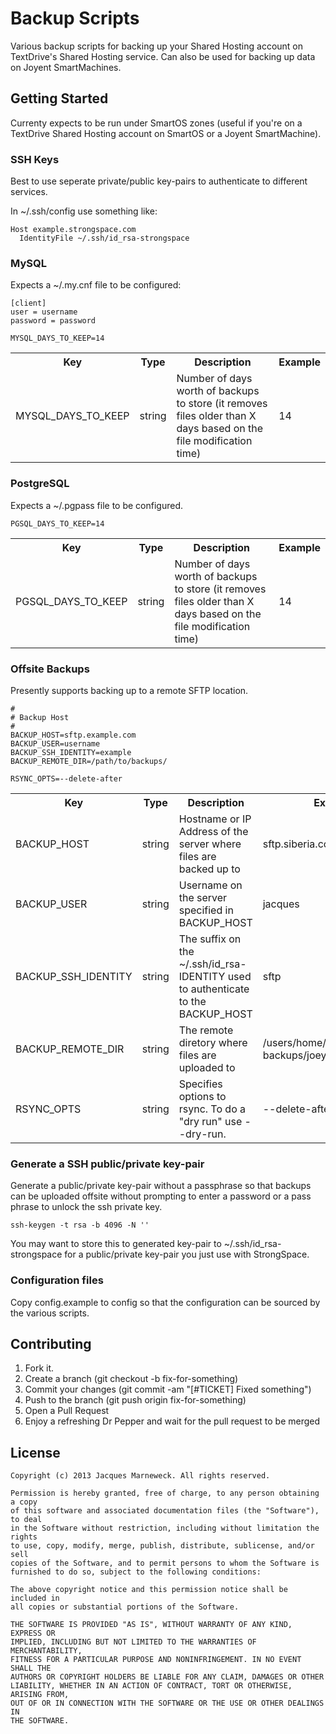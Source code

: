 # Backup Scripts

Various backup scripts for backing up your Shared Hosting account on TextDrive's
Shared Hosting service.  Can also be used for backing up data on Joyent
SmartMachines.

## Getting Started

Currenty expects to be run under SmartOS zones (useful if you're on a TextDrive
Shared Hosting account on SmartOS or a Joyent SmartMachine).

### SSH Keys

Best to use seperate private/public key-pairs to authenticate to different services.

In ~/.ssh/config use something like:

```
Host example.strongspace.com
  IdentityFile ~/.ssh/id_rsa-strongspace
```

### MySQL

Expects a ~/.my.cnf file to be configured:

```
[client]
user = username
password = password
```

```
MYSQL_DAYS_TO_KEEP=14
```

<table>
  <tr>
    <th>Key</th>
    <th>Type</th>
    <th>Description</th>
    <th>Example</th>
  </tr>
  <tr>
    <td>MYSQL_DAYS_TO_KEEP</td>
    <td>string</td>
    <td>Number of days worth of backups to store (it removes files older than X days based on the file modification time)</td>
    <td>14</td>
  </tr>
</table>

### PostgreSQL

Expects a ~/.pgpass file to be configured.

```
PGSQL_DAYS_TO_KEEP=14
```

<table>
  <tr>
    <th>Key</th>
    <th>Type</th>
    <th>Description</th>
    <th>Example</th>
  </tr>
  <tr>
    <td>PGSQL_DAYS_TO_KEEP</td>
    <td>string</td>
    <td>Number of days worth of backups to store (it removes files older than X days based on the file modification time)</td>
    <td>14</td>
  </tr>
</table>

### Offsite Backups

Presently supports backing up to a remote SFTP location.

```
#
# Backup Host
#
BACKUP_HOST=sftp.example.com
BACKUP_USER=username
BACKUP_SSH_IDENTITY=example
BACKUP_REMOTE_DIR=/path/to/backups/

RSYNC_OPTS=--delete-after
```

<table>
  <tr>
    <th>Key</th>
    <th>Type</th>
    <th>Description</th>
    <th>Example</th>
  </tr>
  <tr>
    <td>BACKUP_HOST</td>
    <td>string</td>
    <td>Hostname or IP Address of the server where files are backed up to</td>
    <td>sftp.siberia.co.za</td>
  </tr>
  <tr>
    <td>BACKUP_USER</td>
    <td>string</td>
    <td>Username on the server specified in BACKUP_HOST</td>
    <td>jacques</td>
  </tr>
  <tr>
    <td>BACKUP_SSH_IDENTITY</td>
    <td>string</td>
    <td>The suffix on the ~/.ssh/id_rsa-IDENTITY used to authenticate to the BACKUP_HOST</td>
    <td>sftp</td>
  </tr>
  <tr>
    <td>BACKUP_REMOTE_DIR</td>
    <td>string</td>
    <td>The remote diretory where files are uploaded to</td>
    <td>/users/home/jacques/remote-backups/joey/</td>
  </tr>
  <tr>
    <td>RSYNC_OPTS</td>
    <td>string</td>
    <td>Specifies options to rsync.  To do a "dry run" use --dry-run.</td>
    <td>--delete-after</td>
  </tr>
</table>

### Generate a SSH public/private key-pair

Generate a public/private key-pair without a passphrase so that backups can be
uploaded offsite without prompting to enter a password or a pass phrase to unlock
the ssh private key.

```
ssh-keygen -t rsa -b 4096 -N ''
```

You may want to store this to generated key-pair to ~/.ssh/id_rsa-strongspace for a
public/private key-pair you just use with StrongSpace.

### Configuration files

Copy config.example to config so that the configuration can be sourced by the
various scripts.

## Contributing

1. Fork it.
2. Create a branch (git checkout -b fix-for-something)
3. Commit your changes (git commit -am "[#TICKET] Fixed something")
4. Push to the branch (git push origin fix-for-something)
5. Open a Pull Request
6. Enjoy a refreshing Dr Pepper and wait for the pull request to be merged

## License

```
Copyright (c) 2013 Jacques Marneweck. All rights reserved.

Permission is hereby granted, free of charge, to any person obtaining a copy
of this software and associated documentation files (the "Software"), to deal
in the Software without restriction, including without limitation the rights
to use, copy, modify, merge, publish, distribute, sublicense, and/or sell
copies of the Software, and to permit persons to whom the Software is
furnished to do so, subject to the following conditions:

The above copyright notice and this permission notice shall be included in
all copies or substantial portions of the Software.

THE SOFTWARE IS PROVIDED "AS IS", WITHOUT WARRANTY OF ANY KIND, EXPRESS OR
IMPLIED, INCLUDING BUT NOT LIMITED TO THE WARRANTIES OF MERCHANTABILITY,
FITNESS FOR A PARTICULAR PURPOSE AND NONINFRINGEMENT. IN NO EVENT SHALL THE
AUTHORS OR COPYRIGHT HOLDERS BE LIABLE FOR ANY CLAIM, DAMAGES OR OTHER
LIABILITY, WHETHER IN AN ACTION OF CONTRACT, TORT OR OTHERWISE, ARISING FROM,
OUT OF OR IN CONNECTION WITH THE SOFTWARE OR THE USE OR OTHER DEALINGS IN
THE SOFTWARE.
```
